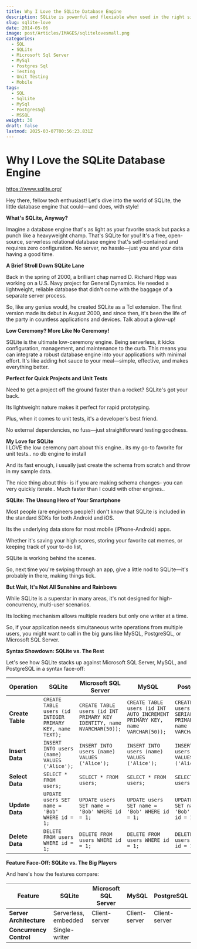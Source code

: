 ```yaml
---
title: Why I Love the SQLite Database Engine
description: SQLite is powerful and flexiable when used in the right situations
slug: sqlite-love
date: 2014-05-06
image: post/Articles/IMAGES/sqlitelovesmall.png
categories:
  - SQL
  - SQLite
  - Microsoft Sql Server
  - MySql
  - Postgres Sql
  - Testing
  - Unit Testing
  - Mobile
tags:
  - SQL
  - SqlLite
  - MySql
  - PostgresSql
  - MSSQL
weight: 30
draft: false
lastmod: 2025-03-07T00:56:23.831Z
---
```

# Why I Love the SQLite Database Engine

https://www.sqlite.org/

Hey there, fellow tech enthusiast! Let's dive into the world of SQLite, the little database engine that could—and does, with style!

**What's SQLite, Anyway?**

Imagine a database engine that's as light as your favorite snack but packs a punch like a heavyweight champ. That's SQLite for you! It's a free, open-source, serverless relational database engine that's self-contained and requires zero configuration. No server, no hassle—just you and your data having a good time.

**A Brief Stroll Down SQLite Lane**

Back in the spring of 2000, a brilliant chap named D. Richard Hipp was working on a U.S. Navy project for General Dynamics. He needed a lightweight, reliable database that didn't come with the baggage of a separate server process.

So, like any genius would, he created SQLite as a Tcl extension. The first version made its debut in August 2000, and since then, it's been the life of the party in countless applications and devices. Talk about a glow-up!

**Low Ceremony? More Like No Ceremony!**

SQLite is the ultimate low-ceremony engine. Being serverless, it kicks configuration, management, and maintenance to the curb. This means you can integrate a robust database engine into your applications with minimal effort. It's like adding hot sauce to your meal—simple, effective, and makes everything better.

**Perfect for Quick Projects and Unit Tests**

Need to get a project off the ground faster than a rocket? SQLite's got your back.

Its lightweight nature makes it perfect for rapid prototyping.

Plus, when it comes to unit tests, it's a developer's best friend.

No external dependencies, no fuss—just straightforward testing goodness.

**My Love for SQLite**\
I LOVE the low ceremony part about this engine.. its my go-to favorite for unit tests.. no db engine to install

And its fast enough, i usually just create the schema from scratch and throw in my sample data.

The nice thing about this- is if you are making schema changes- you can very quickly iterate.. Much faster than I could with other engines..

**SQLite: The Unsung Hero of Your Smartphone**

Most people (are engineers people?) don't know that SQLite is included in the standard SDKs for both Android and iOS.

Its the underlying data store for most mobile (iPhone-Android) apps.

Whether it's saving your high scores, storing your favorite cat memes, or keeping track of your to-do list,

SQLite is working behind the scenes.

So, next time you're swiping through an app, give a little nod to SQLite—it's probably in there, making things tick.

**But Wait, It's Not All Sunshine and Rainbows**

While SQLite is a superstar in many areas, it's not designed for high-concurrency, multi-user scenarios.

Its locking mechanism allows multiple readers but only one writer at a time.

So, if your application needs simultaneous write operations from multiple users, you might want to call in the big guns like MySQL, PostgreSQL, or Microsoft SQL Server.

**Syntax Showdown: SQLite vs. The Rest**

Let's see how SQLite stacks up against Microsoft SQL Server, MySQL, and PostgreSQL in a syntax face-off:

| Operation        | SQLite                                                    | Microsoft SQL Server                                                   | MySQL                                                                       | PostgreSQL                                                      |
| ---------------- | --------------------------------------------------------- | ---------------------------------------------------------------------- | --------------------------------------------------------------------------- | --------------------------------------------------------------- |
| **Create Table** | `CREATE TABLE users (id INTEGER PRIMARY KEY, name TEXT);` | `CREATE TABLE users (id INT PRIMARY KEY IDENTITY, name NVARCHAR(50));` | `CREATE TABLE users (id INT AUTO_INCREMENT PRIMARY KEY, name VARCHAR(50));` | `CREATE TABLE users (id SERIAL PRIMARY KEY, name VARCHAR(50));` |
| **Insert Data**  | `INSERT INTO users (name) VALUES ('Alice');`              | `INSERT INTO users (name) VALUES ('Alice');`                           | `INSERT INTO users (name) VALUES ('Alice');`                                | `INSERT INTO users (name) VALUES ('Alice');`                    |
| **Select Data**  | `SELECT * FROM users;`                                    | `SELECT * FROM users;`                                                 | `SELECT * FROM users;`                                                      | `SELECT * FROM users;`                                          |
| **Update Data**  | `UPDATE users SET name = 'Bob' WHERE id = 1;`             | `UPDATE users SET name = 'Bob' WHERE id = 1;`                          | `UPDATE users SET name = 'Bob' WHERE id = 1;`                               | `UPDATE users SET name = 'Bob' WHERE id = 1;`                   |
| **Delete Data**  | `DELETE FROM users WHERE id = 1;`                         | `DELETE FROM users WHERE id = 1;`                                      | `DELETE FROM users WHERE id = 1;`                                           | `DELETE FROM users WHERE id = 1;`                               |

**Feature Face-Off: SQLite vs. The Big Players**

And here's how the features compare:

| Feature                 | SQLite               | Microsoft SQL Server | MySQL         | PostgreSQL    |
| ----------------------- | -------------------- | -------------------- | ------------- | ------------- |
| **Server Architecture** | Serverless, embedded | Client-server        | Client-server | Client-server |
| **Concurrency Control** | Single-writer        |                      |               |               |
